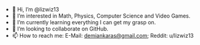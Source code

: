 - 👋 Hi, I’m @lizwiz13
- 👀 I’m interested in Math, Physics, Computer Science and Video Games.
- 🌱 I’m currently learning everything I can get my grasp on.
- 💞️ I’m looking to collaborate on GitHub.
- 📫 How to reach me: E-Mail: demiankaras@gmail.com; Reddit: u/lizwiz13 

<!---
lizwiz13/lizwiz13 is a ✨ special ✨ repository because its `README.md` (this file) appears on your GitHub profile.
You can click the Preview link to take a look at your changes.
--->
